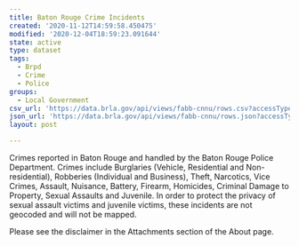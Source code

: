 ```yaml
---
title: Baton Rouge Crime Incidents
created: '2020-11-12T14:59:58.450475'
modified: '2020-12-04T18:59:23.091644'
state: active
type: dataset
tags:
  - Brpd
  - Crime
  - Police
groups:
  - Local Government
csv_url: 'https://data.brla.gov/api/views/fabb-cnnu/rows.csv?accessType=DOWNLOAD'
json_url: 'https://data.brla.gov/api/views/fabb-cnnu/rows.json?accessType=DOWNLOAD'
layout: post

---
```

Crimes reported in Baton Rouge and handled by the Baton Rouge Police Department. Crimes include Burglaries (Vehicle, Residential and Non-residential), Robberies (Individual and Business), Theft, Narcotics, Vice Crimes, Assault, Nuisance, Battery, Firearm, Homicides, Criminal Damage to Property, Sexual Assaults and Juvenile.   In order to protect the privacy of sexual assault victims and juvenile victims, these incidents are not geocoded and will not be mapped. 

Please see the disclaimer in the Attachments section of the About page.
